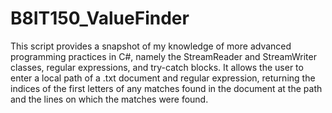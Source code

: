 # B8IT150_ValueFinder
This script provides a snapshot of my knowledge of more advanced programming practices in C#, namely the StreamReader and StreamWriter classes, regular expressions, and try-catch blocks. It allows the user to enter a local path of a .txt document and regular expression, returning the indices of the first letters of any matches found in the document at the path and the lines on which the matches were found.
